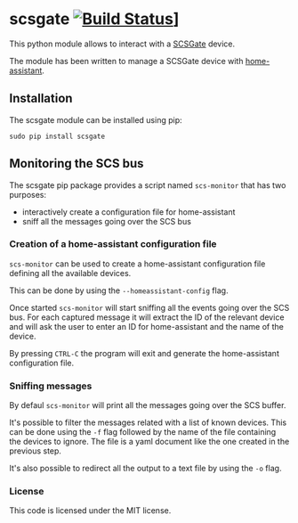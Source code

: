 # scsgate [![Build Status](https://travis-ci.org/flavio/scsgate.svg?branch=master)](https://travis-ci.org/flavio/scsgate)]

This python module allows to interact with a [SCSGate](https://goo.gl/aKnpDw)
device.

The module has been written to manage a SCSGate device with [home-assistant](https://home-assistant.io/).

## Installation

The scsgate module can be installed using pip:

```
sudo pip install scsgate
```

## Monitoring the SCS bus

The scsgate pip package provides a script named `scs-monitor` that has two
purposes:

  * interactively create a configuration file for home-assistant
  * sniff all the messages going over the SCS bus

### Creation of a home-assistant configuration file

`scs-monitor` can be used to create a home-assistant configuration file
defining all the available devices.

This can be done by using the `--homeassistant-config` flag.

Once started `scs-monitor` will start sniffing all the events going over the
SCS bus. For each captured message it will extract the ID of the relevant device
and will ask the user to enter an ID for home-assistant and the name of the device.

By pressing `CTRL-C` the program will exit and generate the home-assistant
configuration file.

### Sniffing messages

By defaul `scs-monitor` will print all the messages going over the SCS buffer.

It's possible to filter the messages related with a list of known devices. This
can be done using the `-f` flag followed by the name of the file containing the
devices to ignore. The file is a yaml document like the one created in the previous
step.

It's also possible to redirect all the output to a text file by using the `-o`
flag.

### License

This code is licensed under the MIT license.

